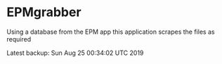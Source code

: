 # EPMgrabber
Using a database from the EPM app this application scrapes the files as required


Latest backup: Sun Aug 25 00:34:02 UTC 2019
